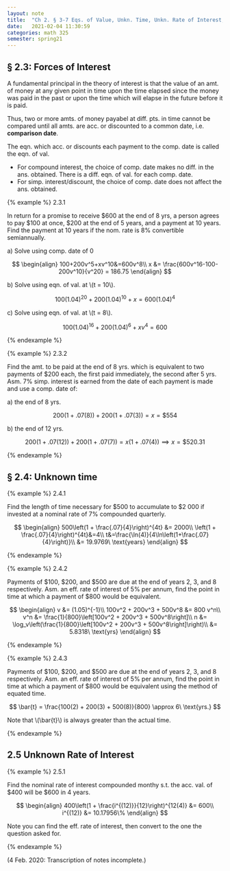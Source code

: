 ```yaml
---
layout: note
title:  "Ch 2. § 3-7 Eqs. of Value, Unkn. Time, Unkn. Rate of Interest, Determining Time Periods, Practical Examples"
date:   2021-02-04 11:30:59
categories: math 325
semester: spring21
---
```


## § 2.3: Forces of Interest
A fundamental principal in the theory of interest is that the value of an amt. of money at any given point in time upon the time elapsed since the money was paid in the past or upon the time which will elapse in the future before it is paid.

Thus, two or more amts. of money payabel at diff. pts. in time cannot be compared until all amts. are acc. or discounted to a common date, i.e. **comparison date**.

The eqn. which acc. or discounts each payment to the comp. date is called the eqn. of val.
- For compound interest, the choice of comp. date makes no diff. in the ans. obtained. There is a diff. eqn. of val. for each comp. date.
- For simp. interest/discount, the choice of comp. date does not affect the ans. obtained.

{% example %}
2.3.1

In return for a promise to receive $600 at the end of 8 yrs, a person agrees to pay $100 at once, $200 at the end of 5 years, and a payment at 10 years. Find the payment at 10 years if the nom. rate is 8% convertible semiannually.

a) Solve using comp. date of 0

$$
\begin{align}
100+200v^5+xv^10&=600v^8\\
x &= \frac{600v^16-100-200v^10}{v^20} = 186.75
\end{align}
$$

b) Solve using eqn. of val. at \\(t = 10\\).

$$
100(1.04)^{20} + 200(1.04)^{10} + x = 600(1.04)^4
$$

c) Solve using eqn. of val. at \\(t = 8\\).

$$
100(1.04)^{16} + 200(1.04)^{6} + xv^4 = 600
$$

{% endexample %}

{% example %}
2.3.2

Find the amt. to be paid at the end of 8 yrs. which is equivalent to two payments of $200 each, the first paid immediately, the second after 5 yrs. Asm. 7% simp. interest is earned from the date of each payment is made and use a comp. date of:

a) the end of 8 yrs.

$$
200(1 + .07(8)) + 200(1 + .07(3)) = x = \$554
$$

b) the end of 12 yrs.

$$
200(1 + .07(12)) + 200(1 + .07(7)) = x(1 + .07(4)) \implies x = \$520.31
$$

{% endexample %}

## § 2.4: Unknown time

{% example %}
2.4.1

Find the length of time necessary for $500 to accumulate to $2 000 if invested at a nominal rate of 7% compounded quarterly.

$$
\begin{align}
500\left(1 + \frac{.07}{4}\right)^{4t} &= 2000\\
\left(1 + \frac{.07}{4}\right)^{4t}&=4\\
t&=\frac{\ln(4)}{4\ln\left(1+\frac{.07}{4}\right)}\\
&= 19.9769\ \text{years}
\end{align}
$$

{% endexample %}

{% example %}
2.4.2

Payments of $100, $200, and $500 are due at the end of years 2, 3, and 8 respectively. Asm. an eff. rate of interest of 5% per annum, find the point in time at which a payment of $800 would be equivalent.

$$
\begin{align}
v &= (1.05)^{-1}\\
100v^2 + 200v^3 + 500v^8 &= 800 v^n\\
v^n &= \frac{1}{800}\left[100v^2 + 200v^3 + 500v^8\right]\\
n &= \log_v\left(\frac{1}{800}\left[100v^2 + 200v^3 + 500v^8\right]\right)\\
&= 5.8318\ \text{yrs}
\end{align}
$$

{% endexample %}

{% example %}
2.4.3

Payments of $100, $200, and $500 are due at the end of years 2, 3, and 8 respectively. Asm. an eff. rate of interest of 5% per annum, find the point in time at which a payment of $800 would be equivalent using the method of equated time.

$$
\bar{t} = \frac{100(2) + 200(3) + 500(8)}{800} \approx 6\ \text{yrs.}
$$

Note that \\(\bar{t}\\) is always greater than the actual time.

{% endexample %}

## 2.5 Unknown Rate of Interest

{% example %}
2.5.1

Find the nominal rate of interest compounded monthy s.t. the acc. val. of $400 will be $600 in 4 years.

$$
\begin{align}
400\left(1 + \frac{i^{(12)}}{12}\right)^{12(4)} &= 600\\
i^{(12)} &= 10.17956\%
\end{align}
$$

Note you can find the eff. rate of interest, then convert to the one the question asked for.

{% endexample %}

(4 Feb. 2020: Transcription of notes incomplete.)
